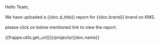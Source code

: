 Hello Team, 
<br>
<br>
We have uploaded a {{doc.d_title}} report for {{doc.brand}} brand on KMS.
<br>
<br>
please click on below mentioned link to view the report.
<br>
<br>
{{frappe.utils.get_url()}}/projects/{{doc.name}}